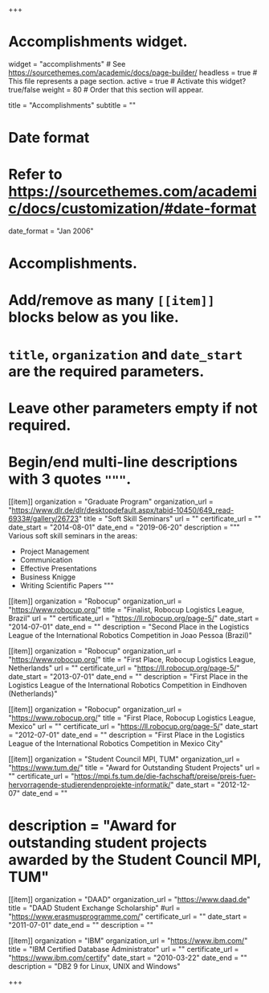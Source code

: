 +++
# Accomplishments widget.
widget = "accomplishments"  # See https://sourcethemes.com/academic/docs/page-builder/
headless = true  # This file represents a page section.
active = true  # Activate this widget? true/false
weight = 80  # Order that this section will appear.

title = "Accomplish&shy;ments"
subtitle = ""

# Date format
#   Refer to https://sourcethemes.com/academic/docs/customization/#date-format
date_format = "Jan 2006"

# Accomplishments.
#   Add/remove as many `[[item]]` blocks below as you like.
#   `title`, `organization` and `date_start` are the required parameters.
#   Leave other parameters empty if not required.
#   Begin/end multi-line descriptions with 3 quotes `"""`.

[[item]]
  organization = "Graduate Program"
  organization_url = "https://www.dlr.de/dlr/desktopdefault.aspx/tabid-10450/649_read-6933#/gallery/26723"
  title = "Soft Skill Seminars"
  url = ""
  certificate_url = ""
  date_start = "2014-08-01"
  date_end = "2019-06-20"
  description = """
  Various soft skill seminars in the areas:
  
  * Project Management
  * Communication
  * Effective Presentations
  * Business Knigge
  * Writing Scientific Papers
  """

[[item]]
  organization = "Robocup"
  organization_url = "https://www.robocup.org/"
  title = "Finalist, Robocup Logistics League, Brazil"
  url = ""
  certificate_url = "https://ll.robocup.org/page-5/"
  date_start = "2014-07-01"
  date_end = ""
  description = "Second Place in the Logistics League of the International Robotics Competition in Joao Pessoa (Brazil)"

[[item]]
  organization = "Robocup"
  organization_url = "https://www.robocup.org/"
  title = "First Place, Robocup Logistics League, Netherlands"
  url = ""
  certificate_url = "https://ll.robocup.org/page-5/"
  date_start = "2013-07-01"
  date_end = ""
  description = "First Place in the Logistics League of the International Robotics Competition in Eindhoven (Netherlands)"

[[item]]
  organization = "Robocup"
  organization_url = "https://www.robocup.org/"
  title = "First Place, Robocup Logistics League, Mexico"
  url = ""
  certificate_url = "https://ll.robocup.org/page-5/"
  date_start = "2012-07-01"
  date_end = ""
  description = "First Place in the Logistics League of the International Robotics Competition in Mexico City"

[[item]]
  organization = "Student Council MPI, TUM"
  organization_url = "https://www.tum.de/"
  title = "Award for Outstanding Student Projects"
  url = ""
  certificate_url = "https://mpi.fs.tum.de/die-fachschaft/preise/preis-fuer-hervorragende-studierendenprojekte-informatik/"
  date_start = "2012-12-07"
  date_end = ""
  # description = "Award for outstanding student projects awarded by the Student Council MPI, TUM"

[[item]]
  organization = "DAAD"
  organization_url = "https://www.daad.de"
  title = "DAAD Student Exchange Scholarship"
  #url = "https://www.erasmusprogramme.com/"
  certificate_url = ""
  date_start = "2011-07-01"
  date_end = ""
  description = ""

[[item]]
  organization = "IBM"
  organization_url = "https://www.ibm.com/"
  title = "IBM Certified Database Administrator"
  url = ""
  certificate_url = "https://www.ibm.com/certify"
  date_start = "2010-03-22"
  date_end = ""
  description = "DB2 9 for Linux, UNIX and Windows"

+++
